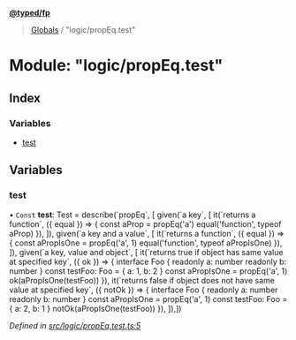 **[@typed/fp](../README.md)**

> [Globals](../globals.md) / "logic/propEq.test"

# Module: "logic/propEq.test"

## Index

### Variables

* [test](_logic_propeq_test_.md#test)

## Variables

### test

• `Const` **test**: Test = describe(\`propEq\`, [ given(\`a key\`, [ it(\`returns a function\`, ({ equal }) => { const aProp = propEq('a') equal('function', typeof aProp) }), ]), given(\`a key and a value\`, [ it(\`returns a function\`, ({ equal }) => { const aPropIsOne = propEq('a', 1) equal('function', typeof aPropIsOne) }), ]), given(\`a key, value and object\`, [ it(\`returns true if object has same value at specified key\`, ({ ok }) => { interface Foo { readonly a: number readonly b: number } const testFoo: Foo = { a: 1, b: 2 } const aPropIsOne = propEq('a', 1) ok(aPropIsOne(testFoo)) }), it(\`returns false if object does not have same value at specified key\`, ({ notOk }) => { interface Foo { readonly a: number readonly b: number } const aPropIsOne = propEq('a', 1) const testFoo: Foo = { a: 2, b: 1 } notOk(aPropIsOne(testFoo)) }), ]),])

*Defined in [src/logic/propEq.test.ts:5](https://github.com/TylorS/typed-fp/blob/6ccb290/src/logic/propEq.test.ts#L5)*
